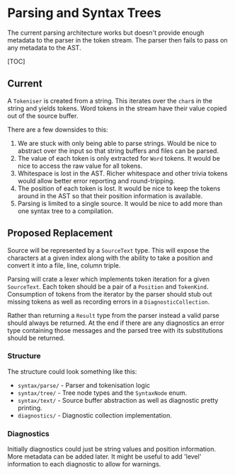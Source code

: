 # Parsing and Syntax Trees

The current parsing architecture works but doesn't provide enough metadata to the parser in the token stream. The parser then fails to pass on any metadata to the AST.

[TOC]

## Current

A `Tokeniser` is created from a string. This iterates over the `char`s in the string and yields tokens. Word tokens in the stream have their value copied out of the source buffer.

There are a few downsides to this:

 1. We are stuck with only being able to parse strings. Would be nice to abstract over the input so that string buffers and files can be parsed.
 2. The value of each token is only extracted for `Word` tokens. It would be nice to access the raw value for all tokens.
 3. Whitespace is lost in the AST. Richer whitespace and other trivia tokens would allow better error reporting and round-tripping.
 4. The position of each token is lost. It would be nice to keep the tokens around in the AST so that their position information is available.
 5. Parsing is limited to a single source. It would be nice to add more than one syntax tree to a compilation.

## Proposed Replacement

Source will be represented by a `SourceText` type. This will expose the  characters at a given index along with the ability to take a position and convert it into a file, line, column triple.

Parsing will crate a lexer which implements token iteration for a given `SourceText`. Each token should be a pair of a `Position` and `TokenKind`. Consumption of tokens from the iterator by the parser should stub out missing tokens as well as recording errors in a `DiagnosticCollection`.

Rather than returning a `Result` type from the parser instead a valid parse should always be returned. At the end if there are any diagnostics an error type containing those messages and the parsed tree with its substitutions should be returned.

### Structure

The structure could look something like this:

 * `syntax/parse/` - Parser and tokenisation logic
 * `syntax/tree/` - Tree node types and the `SyntaxNode` enum.
 * `syntax/text/` - Source buffer abstraction as well as diagnostic pretty printing.
 * `diagnostics/` - Diagnostic collection implementation.

### Diagnostics

Initially diagnostics could just be string values and position information.  More metadata can be added later. It might be useful to add 'level' information to each diagnostic to allow for warnings.
